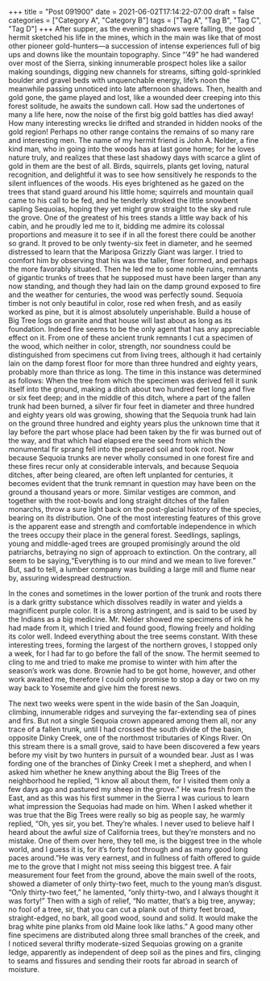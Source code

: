 +++
title = "Post 091900"
date = 2021-06-02T17:14:22-07:00
draft = false
categories = ["Category A", "Category B"]
tags = ["Tag A", "Tag B", "Tag C", "Tag D"]
+++
After supper, as the evening shadows were falling, the good hermit sketched his life in the mines, which in the main was like that of most other pioneer gold-hunters—a succession of intense experiences full of big ups and downs like the mountain topography. Since “’49” he had wandered over most of the Sierra, sinking innumerable prospect holes like a sailor making soundings, digging new channels for streams, sifting gold-sprinkled boulder and gravel beds with unquenchable energy, life’s noon the meanwhile passing unnoticed into late afternoon shadows. Then, health and gold gone, the game played and lost, like a wounded deer creeping into this forest solitude, he awaits the sundown call. How sad the undertones of many a life here, now the noise of the first big gold battles has died away! How many interesting wrecks lie drifted and stranded in hidden nooks of the gold region! Perhaps no other range contains the remains of so many rare and interesting men. The name of my hermit friend is John A. Nelder, a fine kind man, who in going into the woods has at last gone home; for he loves nature truly, and realizes that these last shadowy days with scarce a glint of gold in them are the best of all. Birds, squirrels, plants get loving, natural recognition, and delightful it was to see how sensitively he responds to the silent influences of the woods. His eyes brightened as he gazed on the trees that stand guard around his little home; squirrels and mountain quail came to his call to be fed, and he tenderly stroked the little snowbent sapling Sequoias, hoping they yet might grow straight to the sky and rule the grove. One of the greatest of his trees stands a little way back of his cabin, and he proudly led me to it, bidding me admire its colossal proportions and measure it to see if in all the forest there could be another so grand. It proved to be only twenty-six feet in diameter, and he seemed distressed to learn that the Mariposa Grizzly Giant was larger. I tried to comfort him by observing that his was the taller, finer formed, and perhaps the more favorably situated. Then he led me to some noble ruins, remnants of gigantic trunks of trees that he supposed must have been larger than any now standing, and though they had lain on the damp ground exposed to fire and the weather for centuries, the wood was perfectly sound. Sequoia timber is not only beautiful in color, rose red when fresh, and as easily worked as pine, but it is almost absolutely unperishable. Build a house of Big Tree logs on granite and that house will last about as long as its foundation. Indeed fire seems to be the only agent that has any appreciable effect on it. From one of these ancient trunk remnants I cut a specimen of the wood, which neither in color, strength, nor soundness could be distinguished from specimens cut from living trees, although it had certainly lain on the damp forest floor for more than three hundred and eighty years, probably more than thrice as long. The time in this instance was determined as follows: When the tree from which the specimen was derived fell it sunk itself into the ground, making a ditch about two hundred feet long and five or six feet deep; and in the middle of this ditch, where a part of the fallen trunk had been burned, a silver fir four feet in diameter and three hundred and eighty years old was growing, showing that the Sequoia trunk had lain on the ground three hundred and eighty years plus the unknown time that it lay before the part whose place had been taken by the fir was burned out of the way, and that which had elapsed ere the seed from which the monumental fir sprang fell into the prepared soil and took root. Now because Sequoia trunks are never wholly consumed in one forest fire and these fires recur only at considerable intervals, and because Sequoia ditches, after being cleared, are often left unplanted for centuries, it becomes evident that the trunk remnant in question may have been on the ground a thousand years or more. Similar vestiges are common, and together with the root-bowls and long straight ditches of the fallen monarchs, throw a sure light back on the post-glacial history of the species, bearing on its distribution. One of the most interesting features of this grove is the apparent ease and strength and comfortable independence in which the trees occupy their place in the general forest. Seedlings, saplings, young and middle-aged trees are grouped promisingly around the old patriarchs, betraying no sign of approach to extinction. On the contrary, all seem to be saying,“Everything is to our mind and we mean to live forever.” But, sad to tell, a lumber company was building a large mill and flume near by, assuring widespread destruction.

In the cones and sometimes in the lower portion of the trunk and roots there is a dark gritty substance which dissolves readily in water and yields a magnificent purple color. It is a strong astringent, and is said to be used by the Indians as a big medicine. Mr. Nelder showed me specimens of ink he had made from it, which I tried and found good, flowing freely and holding its color well. Indeed everything about the tree seems constant. With these interesting trees, forming the largest of the northern groves, I stopped only a week, for I had far to go before the fall of the snow. The hermit seemed to cling to me and tried to make me promise to winter with him after the season’s work was done. Brownie had to be got home, however, and other work awaited me, therefore I could only promise to stop a day or two on my way back to Yosemite and give him the forest news.

The next two weeks were spent in the wide basin of the San Joaquin, climbing, innumerable ridges and surveying the far-extending sea of pines and firs. But not a single Sequoia crown appeared among them all, nor any trace of a fallen trunk, until I had crossed the south divide of the basin, opposite Dinky Creek, one of the northmost tributaries of Kings River. On this stream there is a small grove, said to have been discovered a few years before my visit by two hunters in pursuit of a wounded bear. Just as I was fording one of the branches of Dinky Creek I met a shepherd, and when I asked him whether he knew anything about the Big Trees of the neighborhood he replied, “I know all about them, for I visited them only a few days ago and pastured my sheep in the grove.” He was fresh from the East, and as this was his first summer in the Sierra I was curious to learn what impression the Sequoias had made on him. When I asked whether it was true that the Big Trees were really so big as people say, he warmly replied, “Oh, yes sir, you bet. They’re whales. I never used to believe half I heard about the awful size of California trees, but they’re monsters and no mistake. One of them over here, they tell me, is the biggest tree in the whole world, and I guess it is, for it’s forty foot through and as many good long paces around.”He was very earnest, and in fullness of faith offered to guide me to the grove that I might not miss seeing this biggest tree. A fair measurement four feet from the ground, above the main swell of the roots, showed a diameter of only thirty-two feet, much to the young man’s disgust. “Only thirty-two feet,” he lamented, “only thirty-two, and I always thought it was forty!” Then with a sigh of relief, “No matter, that’s a big tree, anyway; no fool of a tree, sir, that you can cut a plank out of thirty feet broad, straight-edged, no bark, all good wood, sound and solid. It would make the brag white pine planks from old Maine look like laths.” A good many other fine specimens are distributed along three small branches of the creek, and I noticed several thrifty moderate-sized Sequoias growing on a granite ledge, apparently as independent of deep soil as the pines and firs, clinging to seams and fissures and sending their roots far abroad in search of moisture.
